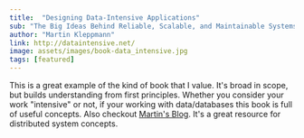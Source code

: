 ```yaml
---
title:  "Designing Data-Intensive Applications"
sub: "The Big Ideas Behind Reliable, Scalable, and Maintainable Systems"
author: "Martin Kleppmann" 
link: http://dataintensive.net/
image: assets/images/book-data_intensive.jpg
tags: [featured]
---
```


This is a great example of the kind of book that I value.  It's broad in scope, but builds understanding from first principles.  Whether you consider your work "intensive" or not, if your working with data/databases this book is full of useful concepts.  Also checkout [Martin's Blog](https://martin.kleppmann.com/).  It's a great resource for distributed system concepts.
